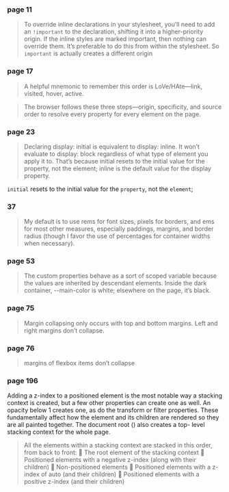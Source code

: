 ### page 11

> To override inline declarations in your stylesheet, you’ll need to add an `!important` to the declaration, shifting it into a higher-priority origin. If the inline styles are marked important, then nothing can override them. It’s preferable to do this from within the stylesheet.
> So `important` is actually creates a different origin

### page 17

> A helpful mnemonic to remember this order is LoVe/HAte—link, visited, hover, active.

> The browser follows these three steps—origin, specificity, and source order to resolve every property for every element on the page.

### page 23

> Declaring display: initial is equivalent to display: inline. It won’t evaluate to display: block regardless of what type of element you apply it to. That’s because initial resets to the initial value for the property, not the element; inline is the default value for the display property.

`initial` resets to the initial value for the `property`, not the `element`;

### 37

> My default is to use rems for font sizes, pixels for borders, and ems for most other measures, especially paddings, margins, and border radius (though I favor the use of percentages for container widths when necessary).

### page 53

> The custom properties behave as a sort of scoped variable because the values are inherited by descendant elements. Inside the dark container, --main-color is white; elsewhere on the page, it’s black.

### page 75

> Margin collapsing only occurs with top and bottom margins. Left and right margins don’t collapse.

### page 76

> margins of flexbox items don’t collapse

### page 196

Adding a z-index to a positioned element is the most notable way a stacking context is created, but a few other properties can create one as well.
An opacity below 1 creates one, as do the transform or filter properties. These fundamentally affect how the element and its children are rendered so they are all painted together. The document root (<html>) also creates a top- level stacking context for the whole page.

> All the elements within a stacking context are stacked in this order, from back to front:
>  The root element of the stacking context
>  Positioned elements with a negative z-index (along with their children)  Non-positioned elements
>  Positioned elements with a z-index of auto (and their children)
>  Positioned elements with a positive z-index (and their children)
